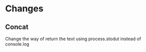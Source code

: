 # Changes

## Concat
<!---
I'm not native Eanglish speeker. Feel free to change the text. 
-->

Change the way of return the text using process.stodut instead of console.log